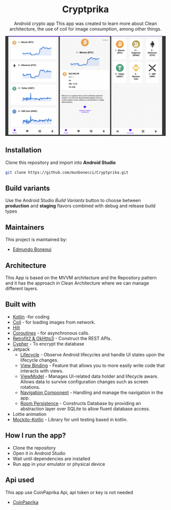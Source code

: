 <h1 align="center">Cryptprika</h1> 

<p align="center">
Android crypto app This app was created to learn more about Clean architecture, the use of coil for
image consumption, among other things.

![App Screens](app/app-screens.png)
</p>

## Installation

Clone this repository and import into **Android Studio**

```bash
git clone https://github.com/munbonecci/Cryptprika.git
```

## Build variants

Use the Android Studio *Build Variants* button to choose between **production** and **staging**
flavors combined with debug and release build types

## Maintainers

This project is maintained by:

* [Edmundo Bonequi](http://github.com/munbonecci)

## Architecture

This App is based on the MVVM architecture and the Repository pattern and it has the approach in Clean Architecture where we can manage different layers.

## Built with

- [Kotlin](https://kotlinlang.org/) -for coding
- [Coil](https://coil-kt.github.io/coil/) - for loading images from network.
- [Hilt](https://developer.android.com/training/dependency-injection/hilt-android)
- [Coroutines](https://developer.android.com/kotlin/coroutines) - for asynchronous calls.
- [Retrofit2 & OkHttp3](https://github.com/square/retrofit) - Construct the REST APIs.
- [Cypher](https://github.com/sqlcipher/android-database-sqlcipher) - To encrypt the database
- Jetpack
    - [Lifecycle](https://developer.android.com/topic/libraries/architecture/lifecycle) - Observe Android lifecycles and handle UI states upon the lifecycle changes.
    - [View Binding](https://developer.android.com/topic/libraries/view-binding) - Feature that allows you to more easily write code that interacts with views.
    - [ViewModel](https://developer.android.com/topic/libraries/architecture/viewmodel) - Manages UI-related data holder and lifecycle aware. Allows data to survive configuration changes such as screen rotations.
    - [Navigation Component](https://developer.android.com/guide/navigation/navigation-getting-started) - Handling and manage the navigation in the app.
    - [Room Persistence](https://developer.android.com/jetpack/androidx/releases/room) - Constructs Database by providing an abstraction layer over SQLite to allow fluent database access.
- Lottie animation
- [Mockito-Kotlin](https://github.com/mockito/mockito-kotlin#mockito-kotlin) - Library for unit testing based in kotlin.


## How I run the app?
- Clone the repository
- Open it in Android Studio
- Wait until dependencies are installed
- Run app in your emulator or physical device

## Api used
This app use CoinPaprika Api, api token or key is not needed
- [CoinPaprika](https://api.coinpaprika.com/)